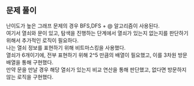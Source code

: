 ## 문제 풀이
난이도가 높은 그래프 문제의 경우 BFS,DFS + @ 알고리즘이 사용된다.   
여기서 열쇠와 문이 있고, 탐색을 진행하는 단계에서 열쇠가 있는지 없는지를 판단하기 위해서 추가적인 로직이 필요하다.   
나는 열쇠 정보를 표현하기 위해 비트마스킹을 사용했다.   
열쇠가 6개이기에, 전부 표현하기 위해 2^5 만큼의 배열이 필요했고, 이를 3차원 방문 배열을 통해 구현했다.   
만약 문을 만날 경우 해당 열쇠가 있는지 비교 연산을 통해 판단했고, 없다면 방문하지 않는 로직을 구현했다.